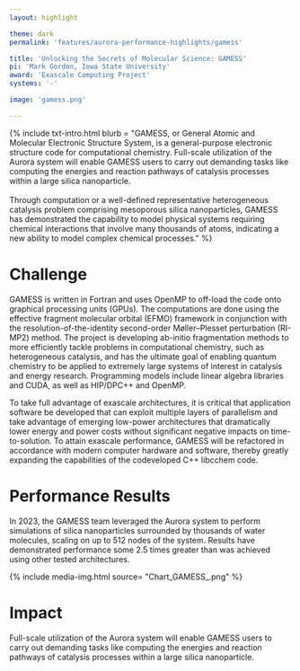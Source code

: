 ```yaml
---
layout: highlight

theme: dark
permalink: 'features/aurora-performance-highlights/gamess'

title: 'Unlocking the Secrets of Molecular Science: GAMESS'
pi: 'Mark Gordon, Iowa State University'
award: 'Exascale Computing Project'
systems: '-'

image: 'gamess.png' 

---
```


{% include txt-intro.html 
    blurb = "GAMESS, or General Atomic and Molecular Electronic Structure System, is a general-purpose electronic structure code for computational chemistry. Full-scale utilization of the Aurora system will enable GAMESS users to carry out demanding tasks like computing the energies and reaction pathways of catalysis processes within a large silica nanoparticle.<br><br>Through computation or a well-defined representative heterogeneous catalysis problem comprising mesoporous silica nanoparticles, GAMESS has demonstrated the capability to model physical systems requiring chemical interactions that involve many thousands of atoms, indicating a new ability to model complex chemical processes."
%}



# Challenge
GAMESS is written in Fortran and uses OpenMP to off-load the code onto graphical processing units (GPUs). The computations are done using the effective fragment molecular orbital (EFMO) framework in conjunction with the resolution-of-the-identity second-order Møller–Plesset perturbation (RI-MP2) method. The project is developing ab-initio fragmentation methods to more efficiently tackle problems in computational chemistry, such as heterogeneous catalysis, and has the ultimate goal of enabling quantum chemistry to be applied to extremely large systems of interest in catalysis and energy research. Programming models include linear algebra libraries and CUDA, as well as HIP/DPC++ and OpenMP.

To take full advantage of exascale architectures, it is critical that application software be developed that can exploit multiple layers of parallelism and take advantage of emerging low-power architectures that dramatically lower energy and power costs without significant negative impacts on time-to-solution. To attain exascale performance, GAMESS will be refactored in accordance with modern computer hardware and software, thereby greatly expanding the capabilities of the codeveloped C++ libcchem code.

# Performance Results
In 2023, the GAMESS team leveraged the Aurora system to perform simulations of silica nanoparticles surrounded by thousands of water molecules, scaling on up to 512 nodes of the system. Results have demonstrated performance some 2.5 times greater than was achieved using other tested architectures.

{% include media-img.html
   source= "Chart_GAMESS_.png"
%}

# Impact
Full-scale utilization of the Aurora system will enable GAMESS users to carry out demanding tasks like computing the energies and reaction pathways of catalysis processes within a large silica nanoparticle.

